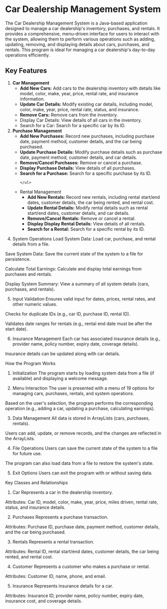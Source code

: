 <h1>Car Dealership Management System</h1>
The Car Dealership Management System is a Java-based application designed to manage a car dealership's inventory, purchases, and rentals. It provides a comprehensive, menu-driven interface for users to interact with the system, allowing them to perform various operations such as adding, updating, removing, and displaying details about cars, purchases, and rentals. This program is ideal for managing a car dealership's day-to-day operations efficiently.

<h2>Key Features</h2>
<ol>
  <li><strong>Car Management</strong>
  <ul>
    <li><strong>Add New Cars:</strong> Add cars to the dealership inventory with details like model, color, make, year, price, rental rate, and insurance information.</li>
    <li><strong>Update Car Details:</strong> Modify existing car details, including model, color, make, year, price, rental rate, status, and insurance.</li>
    <li><strong>Remove Cars:</strong> Remove cars from the inventory.</li>
    <li>Display Car Details: View details of all cars in the inventory.</li>
    <li>Search for a Car: Search for a specific car by its ID.</li>
  </ul>
  </li>
  <li>
   <strong>Purchase Management</strong> 
    <ul>
      <li><strong>Add New Purchases:</strong> Record new purchases, including purchase date, payment method, customer details, and the car being purchased.</li>
      <li><strong>Update Purchase Details:</strong> Modify purchase details such as purchase date, payment method, customer details, and car details.</li>
      <li><strong>Remove/Cancel Purchases:</strong> Remove or cancel a purchase.</li>
      <li><strong>Display Purchase Details:</strong> View details of all purchases.</li>
      <li><strong>Search for a Purchase:</strong> Search for a specific purchase by its ID.</li>
        
    </ul>
  </li>

  <li>
  Rental Management
  <ul>
    <li><strong>Add New Rentals: </strong> Record new rentals, including rental start/end dates, customer details, the car being rented, and rental cost.</li>
      <li><strong>Update Rental Details:</strong> Modify rental details such as rental start/end dates, customer details, and car details.</li>
      <li><strong>Remove/Cancel Rentals:</strong> Remove or cancel a rental.</li>
      <li><strong>Display Display Rental Details:</strong>  View details of all rentals.</li>
      <li><strong>Search for a Rental:</strong>  Search for a specific rental by its ID.</li>
  </ul>
  </li>
</ol>






















4. System Operations
Load System Data: Load car, purchase, and rental details from a file.

Save System Data: Save the current state of the system to a file for persistence.

Calculate Total Earnings: Calculate and display total earnings from purchases and rentals.

Display System Summary: View a summary of all system details (cars, purchases, and rentals).

5. Input Validation
Ensures valid input for dates, prices, rental rates, and other numeric values.

Checks for duplicate IDs (e.g., car ID, purchase ID, rental ID).

Validates date ranges for rentals (e.g., rental end date must be after the start date).

6. Insurance Management
Each car has associated insurance details (e.g., provider name, policy number, expiry date, coverage details).

Insurance details can be updated along with car details.

How the Program Works
1. Initialization
The program starts by loading system data from a file (if available) and displaying a welcome message.

2. Menu Interaction
The user is presented with a menu of 19 options for managing cars, purchases, rentals, and system operations.

Based on the user's selection, the program performs the corresponding operation (e.g., adding a car, updating a purchase, calculating earnings).

3. Data Management
All data is stored in ArrayLists (cars, purchases, rentals).

Users can add, update, or remove records, and the changes are reflected in the ArrayLists.

4. File Operations
Users can save the current state of the system to a file for future use.

The program can also load data from a file to restore the system's state.

5. Exit Options
Users can exit the program with or without saving data.

Key Classes and Relationships
1. Car
Represents a car in the dealership inventory.

Attributes: Car ID, model, color, make, year, price, miles driven, rental rate, status, and insurance details.

2. Purchases
Represents a purchase transaction.

Attributes: Purchase ID, purchase date, payment method, customer details, and the car being purchased.

3. Rentals
Represents a rental transaction.

Attributes: Rental ID, rental start/end dates, customer details, the car being rented, and rental cost.

4. Customer
Represents a customer who makes a purchase or rental.

Attributes: Customer ID, name, phone, and email.

5. Insurance
Represents insurance details for a car.

Attributes: Insurance ID, provider name, policy number, expiry date, insurance cost, and coverage details.
